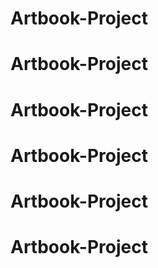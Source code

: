 # Artbook-Project
# Artbook-Project
# Artbook-Project
# Artbook-Project
# Artbook-Project
# Artbook-Project
